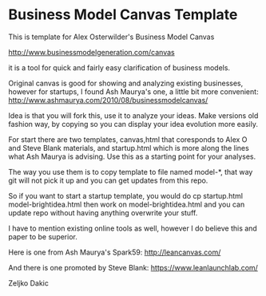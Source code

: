 Business Model Canvas Template
===========================

This is template for Alex Osterwilder's Business Model Canvas

http://www.businessmodelgeneration.com/canvas

it is a tool for quick and fairly easy clarification of business models.

Original canvas is good for showing and analyzing existing businesses, however for startups, I found Ash Maurya's one, a little bit more convenient:
http://www.ashmaurya.com/2010/08/businessmodelcanvas/

Idea is that you will fork this, use it to analyze your ideas. Make versions old fashion way, by copying so you can display your idea evolution more easily.

For start there are two templates, canvas,html that coresponds to Alex O and Steve Blank materials, and startup.html which is more along the lines what Ash Maurya is advising. Use this as a starting point for your analyses.

The way you use them is to copy template to file named model-*, that way git will not pick it up and you can get updates from this repo.

So if you want to start a startup template, you would do
cp startup.html model-brightidea.html
then work on model-brightidea.html and you can update repo without having anything overwrite your stuff.

I have to mention existing online tools as well, however I do believe this and paper to be superior.

Here is one from Ash Maurya's Spark59:
http://leancanvas.com/

And there is one promoted by Steve Blank:
https://www.leanlaunchlab.com/


Zeljko Dakic
